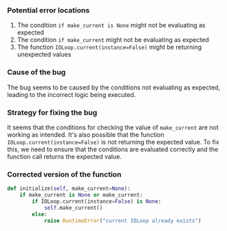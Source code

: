 ### Potential error locations
1. The condition `if make_current is None` might not be evaluating as expected
2. The condition `if make_current` might not be evaluating as expected
3. The function `IOLoop.current(instance=False)` might be returning unexpected values

### Cause of the bug
The bug seems to be caused by the conditions not evaluating as expected, leading to the incorrect logic being executed.

### Strategy for fixing the bug
It seems that the conditions for checking the value of `make_current` are not working as intended. It's also possible that the function `IOLoop.current(instance=False)` is not returning the expected value. To fix this, we need to ensure that the conditions are evaluated correctly and the function call returns the expected value.

### Corrected version of the function
```python
def initialize(self, make_current=None):
    if make_current is None or make_current:
        if IOLoop.current(instance=False) is None:
            self.make_current()
        else:
            raise RuntimeError("current IOLoop already exists")
```
